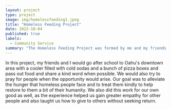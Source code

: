 ```yaml
---
layout: project
type: project
image: img/homelessfeeding1.jpeg
title: "Homeless Feeding Project"
date: 2022-10-04
published: true
labels:
  - Community Service
summary: "The Homeless Feeding Project was formed by me and my friends to serve pizza and cold sodas to homeless people in Oahu's downtown area."
---
```


In this project, my friends and I would go after school to Oahu's downtown area with a cooler filled with cold sodas and a bunch of pizza boxes and pass out food and share a kind word when possible. We would also try to pray for people when the opportunity would arise. Our goal was to alleviate the hunger that homeless people face and to treat them kindly to help restore to them a bit of their humanity. We also did this work for our own good as well, as the experience helped us gain greater empathy for other people and also taught us how to give to others without seeking return. 

